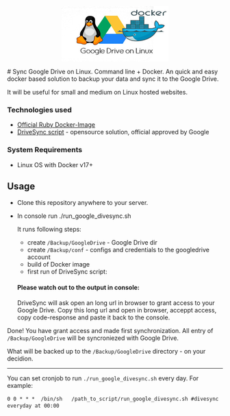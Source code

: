 <p align="center">
<img align="center" src="img/google-drive-linux-docker.jpg">
</p>
# Sync Google Drive on Linux. Command line + Docker.
An quick and easy docker based solution to backup your data and sync it to the Google Drive.

It will be useful for small and medium on Linux hosted websites.

### Technologies used
* [Official Ruby Docker-Image](https://hub.docker.com/_/ruby)
* [DriveSync script](https://github.com/MStadlmeier/drivesync) - opensource solution, official approved by Google

### System Requirements
* Linux OS with Docker v17+

## Usage
* Clone this repository anywhere to your server.
* In console run ./run_google_divesync.sh

   It runs following steps:
   * create `/Backup/GoogleDrive` - Google Drive dir
   * create `/Backup/conf` - configs and credentials to the googledrive account
   * build of Docker image
   * first run of DriveSync script:
   
   #### Please watch out to the output in console:
   DriveSync will ask open an long url in browser to grant access to your Google Drive. Copy this long url and open in browser, acceppt access, copy code-response and paste it back to the console.

Done! You have grant access and made first synchronization. All entry of `/Backup/GoogleDrive` will be syncroniezed with Google Drive.

What will be backed up to the `/Backup/GoogleDrive` directory - on your decidion.
 
---   
You can set cronjob to run `./run_google_divesync.sh` every day. For example:
```
0 0 * * *  /bin/sh   /path_to_script/run_google_divesync.sh #divesync everyday at 00:00
```
